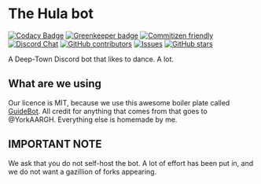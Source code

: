 # The Hula bot

[![Codacy Badge](https://api.codacy.com/project/badge/Grade/2e86be4f79d74cd99f1287e4ea50471a)](https://app.codacy.com/app/cfanoulis/hulabot?utm_source=github.com&utm_medium=referral&utm_content=cfanoulis/hulabot&utm_campaign=Badge_Grade_Settings)
[![Greenkeeper badge](https://badges.greenkeeper.io/cfanoulis/hulabot.svg)](https://greenkeeper.io/)
[![Commitizen friendly](https://img.shields.io/badge/commitizen-friendly-brightgreen.svg)](http://commitizen.github.io/cz-cli/)
[![Discord Chat](https://img.shields.io/discord/308323056592486420.svg?logo=discord)](https://discord.gg/EAtCV5a)
[![GitHub contributors](https://img.shields.io/github/contributors/cdnjs/cdnjs.svg?style=flat)]()
[![Issues](https://img.shields.io/github/issues-raw/JonSn0w/PlayMusic.svg?maxAge=25000)](https://github.com/cfanoulis/hulabot/issues) 
[![GitHub stars](https://img.shields.io/github/stars/jonsn0w/playmusic.svg?style=social&label=Star)](https://github.com/cfanoulis/hulabot)

A Deep-Town Discord bot that likes to dance. A lot.



## What are we using
Our licence is MIT, because we use this awesome boiler plate called [GuideBot](https://github.com/AnIdiotsGuide/guidebot).
All credit for anything that comes from that goes to @YorkAARGH. Everything else is homemade by me.

## IMPORTANT NOTE
We ask that you do not self-host the bot. A lot of effort has been put in, and we do not want a gazillion of forks appearing.


